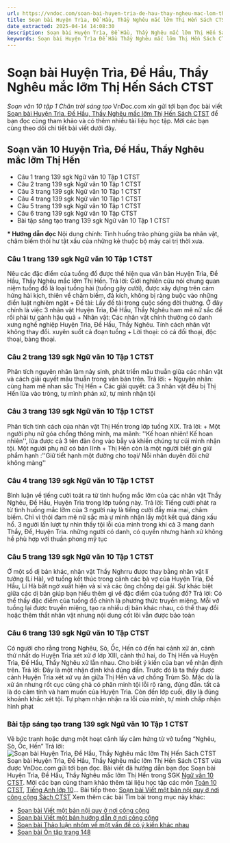 ```yaml
---
url: https://vndoc.com/soan-bai-huyen-tria-de-hau-thay-ngheu-mac-lom-thi-hen-sach-ctst-268088
title: Soạn bài Huyện Trìa, Đề Hầu, Thầy Nghêu mắc lỡm Thị Hến Sách CTST - Soạn văn 10 tập 1 Chân trời sáng tạo - VnDoc.com
date_extracted: 2025-04-14 14:08:30
description: Soạn bài Huyện Trìa, Đề Hầu, Thầy Nghêu mắc lỡm Thị Hến Sách CTST vừa được VnDoc.com sưu tầm và gửi tới bạn đọc cùng tham khảo
keywords: Soạn bài Huyện Trìa Đề Hầu Thầy Nghêu mắc lỡm Thị Hến Sách CTST,Soạn bài Huyện Trìa Đề Hầu Thầy Nghêu mắc lỡm Thị Hến,Huyện Trìa Đề Hầu Thầy Nghêu mắc lỡm Thị Hến,soạn văn 10,soạn văn,soạn bài,Soạn văn 10 Huyện Trìa Đề Hầu Thầy Nghêu mắc lỡm Thị Hến
---
```


# Soạn bài Huyện Trìa, Đề Hầu, Thầy Nghêu mắc lỡm Thị Hến Sách CTST
 _Soạn văn 10 tập 1 Chân trời sáng tạo_
VnDoc.com xin gửi tới bạn đọc bài viết [Soạn bài Huyện Trìa, Đề Hầu, Thầy Nghêu mắc lỡm Thị Hến Sách CTST](<https://vndoc.com/soan-bai-huyen-tria-de-hau-thay-ngheu-mac-lom-thi-hen-sach-ctst-268088>) để bạn đọc cùng tham khảo và có thêm nhiều tài liệu học tập. Mời các bạn cùng theo dõi chi tiết bài viết dưới đây.
## Soạn văn 10 Huyện Trìa, Đề Hầu, Thầy Nghêu mắc lỡm Thị Hến
  * Câu 1 trang 139 sgk Ngữ văn 10 Tập 1 CTST
  * Câu 2 trang 139 sgk Ngữ văn 10 Tập 1 CTST
  * Câu 3 trang 139 sgk Ngữ văn 10 Tập 1 CTST
  * Câu 4 trang 139 sgk Ngữ văn 10 Tập 1 CTST
  * Câu 5 trang 139 sgk Ngữ văn 10 Tập 1 CTST
  * Câu 6 trang 139 sgk Ngữ văn 10 Tập CTST
  * Bài tập sáng tạo trang 139 sgk Ngữ văn 10 Tập 1 CTST

**\* Hướng dẫn đọc**
Nội dung chính: Tình huống trào phùng giữa ba nhân vật, châm biếm thói hư tật xấu của những kẻ thuộc bộ máy cai trị thời xưa.
### Câu 1 trang 139 sgk Ngữ văn 10 Tập 1 CTST
Nêu các đặc điểm của tuồng đồ được thể hiện qua văn bản Huyện Trìa, Đề Hầu, Thầy Nghêu mắc lỡm Thị Hến.
Trả lời:
Giới nghiên cứu nói chung quan niệm tuồng đồ là loại tuồng hài \(tuồng gây cười\), được xây dựng trên cảm hứng hài kịch, thiên về châm biếm, đả kích, không bị ràng buộc vào những điển luật nghiêm ngặt
\+ Đề tài: Lấy đề tài trong cuộc sống đời thường. Ở đây chính là việc 3 nhân vật Huyện Trìa, Đề Hầu, Thầy Nghêu ham mê nữ sắc để rồi phải tự gánh hậu quả
\+ Nhân vật: Các nhân vật chính thường có danh xưng nghề nghiệp Huyện Trìa, Đề Hầu, Thầy Nghêu. Tính cách nhân vật không thay đổi. xuyên suốt cả đoạn tuồng
\+ Lời thoại: có cả đối thoại, độc thoại, bàng thoại.
### Câu 2 trang 139 sgk Ngữ văn 10 Tập 1 CTST
Phân tích nguyên nhân làm nảy sinh, phát triển mâu thuẫn giữa các nhân vật và cách giải quyết mâu thuẫn trong văn bản trên.
Trả lời:
\+ Nguyên nhân: cùng ham mê nhan sắc Thị Hến
\+ Các giải quyết: cả 3 nhân vật đều bị Thị Hến lừa vào tròng, tự mình phán xử, tự mình nhận tội
### Câu 3 trang 139 sgk Ngữ văn 10 Tập 1 CTST
Phân tích tính cách của nhân vật Thị Hến trong lớp tuồng XIX.
Trả lời:
\+ Một người phụ nữ góa chồng thông minh, ma mãnh: ''Kế hoan nhiên\! Kế hoan nhiên'', lừa được cả 3 tên đàn ông vào bẫy và khiến chúng tự cúi mình nhận tội. Một người phụ nữ có bản lĩnh
\+ Thị Hến còn là một người biết gìn giữ phẩm hạnh :''Giữ tiết hạnh một đường cho toại/ Nỗi nhân duyên đôi chữ không màng''
### Câu 4 trang 139 sgk Ngữ văn 10 Tập 1 CTST
Bình luận về tiếng cười toát ra từ tình huống mắc lỡm của các nhân vật Thầy Nghêu, Đề Hầu, Huyện Trìa trong lớp tuồng này.
Trả lời:
Tiếng cười phát ra từ tình huống mắc lỡm của 3 người này là tiếng cười đầy mỉa mai, châm biếm. Chỉ vì thói đam mê nữ sắc mà ự mình nhận lấy một kết quả đáng xấu hổ. 3 người lần lượt tự nhìn thấy tội lỗi của mình trong khi cả 3 mang danh Thầy, Đề, Huyện Trìa. những người có danh, có quyền nhưng hành xử không hề phù hợp với thuần phong mỹ tục
### Câu 5 trang 139 sgk Ngữ văn 10 Tập 1 CTST
Ở một số dị bản khác, nhân vật Thầy Nghrru được thay bằng nhân vật lí tưởng \(Lí Hà\), vở tuồng kết thúc trong cảnh các bà vợ của Huyện Trìa, Đề Hầu, Lí Hà bất ngờ xuất hiện và sỉ vả các ông chồng dại gái. Sự khác biệt giữa các dị bản giúp bạn hiểu thêm gì về đặc điểm của tuồng đồ?
Trả lời:
Có thể thấy đặc điểm của tuồng đồ chính là phương thức truyền miệng. Mỗi vở tuồng lại được truyền miệng, tạo ra nhiều dị bản khác nhau, có thể thay đổi hoặc thêm thắt nhân vật nhưng nội dung cốt lõi vẫn được bảo toàn
### Câu 6 trang 139 sgk Ngữ văn 10 Tập CTST
Có người cho rằng trong Nghêu, Sò, Ốc, Hến có đến hai cảnh xử án, cảnh thứ nhất do Huyện Trìa xét xử ở lớp XIII, cảnh thứ hai, do Thị Hến và Huyện Trìa, Đề Hầu, Thầy Nghêu xử lẫn nhau. Cho biết ý kiến của bạn về nhận định trên.
Trả lời:
Đây là một nhận định khá đúng đắn. Trước đó là ta thấy được cảnh Huyện Trìa xét xử vụ án giữa Thị Hến và vợ chồng Trùm Sò. Mặc dù là xử án nhưng rốt cục cũng chả có phân minh tội lỗi rõ ràng, đúng đắn. tất cả là do cảm tính và ham muốn của Huyện Trìa. Còn đến lớp cuối, đây là đúng khoảnh khắc xét tội. Tự phạm nhận nhận ra lỗi của mình, tự mình chấp nhận hình phạt
### Bài tập sáng tạo trang 139 sgk Ngữ văn 10 Tập 1 CTST
Vẽ bức tranh hoặc dựng một hoạt cảnh lấy cảm hứng từ vở tuồng “Nghêu, Sò, Ốc, Hến”
Trả lời:
![Soạn bài Huyện Trìa, Đề Hầu, Thầy Nghêu mắc lỡm Thị Hến Sách CTST](https://i.vdoc.vn/data/image/2022/06/15/soan-bai-huyen-tria-de-hau-thay-ngheu-mac-lom-thi-hen-sach-ctst-1.jpg)
Soạn bài Huyện Trìa, Đề Hầu, Thầy Nghêu mắc lỡm Thị Hến Sách CTST vừa được VnDoc.com gửi tới bạn đọc. Bài viết đã hướng dẫn bạn đọc Soạn bài Huyện Trìa, Đề Hầu, Thầy Nghêu mắc lỡm Thị Hến trong SGK [Ngữ văn 10 CTST](<https://vndoc.com/ngu-van-10-chan-troi-sang-tao-tap1>). Mời các bạn cùng tham khảo thêm tài liệu học tập các môn [Toán 10 CTST](<https://vndoc.com/toan-10-chan-troi-sang-tao-tap1>), [Tiếng Anh lớp 10](<https://vndoc.com/tieng-anh-10-moi>)...
Bài tiếp theo: [Soạn bài Viết một bản nội quy ở nơi công cộng Sách CTST](<https://vndoc.com/soan-bai-viet-mot-ban-noi-quy-o-noi-cong-cong-sach-ctst-268091>)
Xem thêm các bài Tìm bài trong mục này khác:
  * [Soạn bài Viết một bản nội quy ở nơi công cộng](</soan-bai-viet-mot-ban-noi-quy-o-noi-cong-cong-sach-ctst-268091>)
  * [Soạn bài Viết một bản hướng dẫn ở nơi công cộng](</soan-bai-viet-mot-ban-huong-dan-o-noi-cong-cong-sach-ctst-268097>)
  * [Soạn bài Thảo luận nhóm về một vấn đề có ý kiến khác nhau](</soan-bai-thao-luan-nhom-ve-mot-van-de-co-y-kien-khac-nhau-sach-ctst-268106>)
  * [Soạn bài Ôn tập trang 148](</soan-bai-on-tap-trang-148-sach-ctst-268114>)

